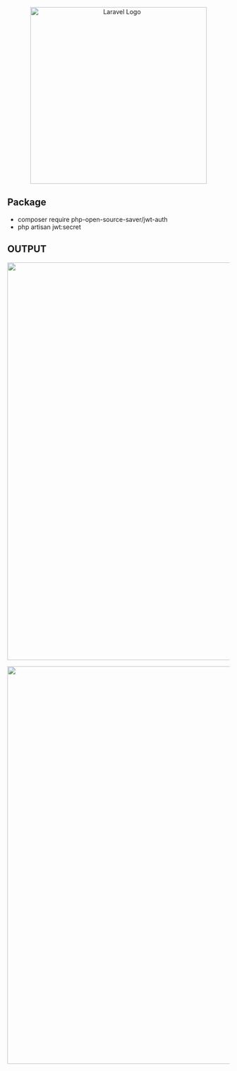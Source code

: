 <p align="center"><a href="https://laravel.com" target="_blank"><img src="https://raw.githubusercontent.com/laravel/art/master/logo-lockup/5%20SVG/2%20CMYK/1%20Full%20Color/laravel-logolockup-cmyk-red.svg" width="400" alt="Laravel Logo"></a></p>

## Package

- composer require php-open-source-saver/jwt-auth
- php artisan jwt:secret




## OUTPUT
<p align="center">
<img width="900px" src="https://user-images.githubusercontent.com/80118217/197402410-9ba0854f-b90e-484e-87b0-3ac47a5564f8.JPG">
</p>


<p align="center">
<img width="900px" src="https://user-images.githubusercontent.com/80118217/197402624-44b805db-2527-4641-b620-16cafd1a6c58.JPG">
</p>

